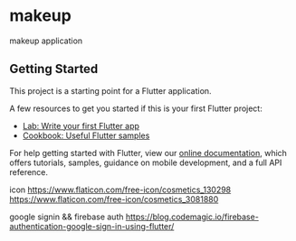 # makeup

makeup application

## Getting Started

This project is a starting point for a Flutter application.

A few resources to get you started if this is your first Flutter project:

- [Lab: Write your first Flutter app](https://flutter.dev/docs/get-started/codelab)
- [Cookbook: Useful Flutter samples](https://flutter.dev/docs/cookbook)

For help getting started with Flutter, view our
[online documentation](https://flutter.dev/docs), which offers tutorials,
samples, guidance on mobile development, and a full API reference.

icon
https://www.flaticon.com/free-icon/cosmetics_130298
https://www.flaticon.com/free-icon/cosmetics_3081880

google signin && firebase auth
https://blog.codemagic.io/firebase-authentication-google-sign-in-using-flutter/